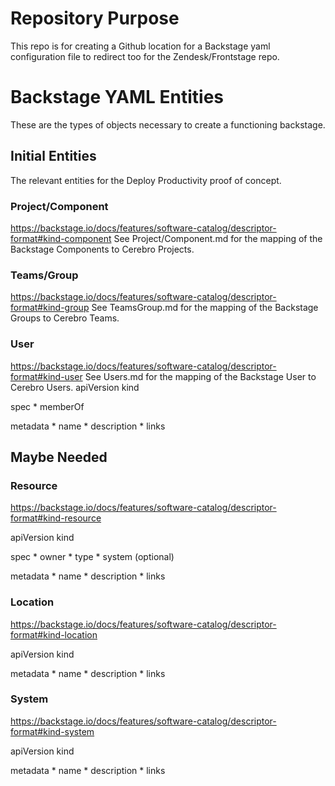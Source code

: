 # Repository Purpose
This repo is for creating a Github location for a Backstage yaml configuration file to redirect too for the Zendesk/Frontstage repo.

# Backstage YAML Entities
These are the types of objects necessary to create a functioning backstage.

## Initial Entities
The relevant entities for the Deploy Productivity proof of concept.

### Project/Component
https://backstage.io/docs/features/software-catalog/descriptor-format#kind-component
See Project/Component.md for the mapping of the Backstage Components to Cerebro Projects.

### Teams/Group
https://backstage.io/docs/features/software-catalog/descriptor-format#kind-group
See TeamsGroup.md for the mapping of the Backstage Groups to Cerebro Teams.

### User
https://backstage.io/docs/features/software-catalog/descriptor-format#kind-user
See Users.md for the mapping of the Backstage User to Cerebro Users.
apiVersion
kind

spec
    * memberOf

metadata
    * name
    * description
    * links


## Maybe Needed
### Resource
https://backstage.io/docs/features/software-catalog/descriptor-format#kind-resource

apiVersion
kind

spec
    * owner
    * type
    * system (optional)

metadata
    * name
    * description
    * links

### Location
https://backstage.io/docs/features/software-catalog/descriptor-format#kind-location

apiVersion
kind

metadata
    * name
    * description
    * links


### System
https://backstage.io/docs/features/software-catalog/descriptor-format#kind-system


apiVersion
kind 

metadata
    * name
    * description
    * links
